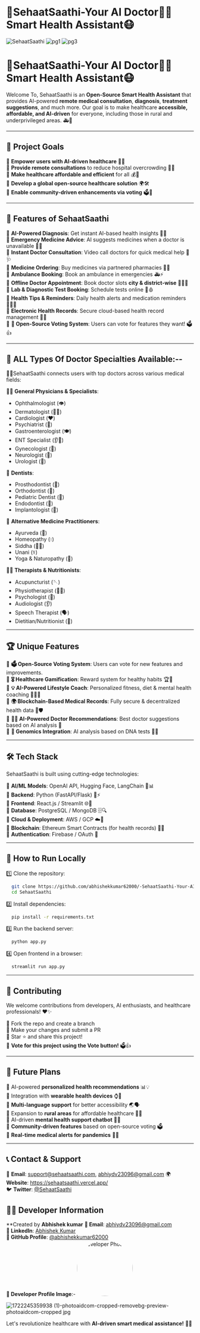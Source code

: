 # 🤖SehaatSaathi-Your AI Doctor🧑‍⚕️ Smart Health Assistant😷
![SehaatSaathi](https://github.com/user-attachments/assets/435213a4-db93-4079-a3dd-9be44676491e)
![pg1](https://github.com/user-attachments/assets/ed4b38a8-9c3d-4885-97b2-46d3d5f47a45)
![pg3](https://github.com/user-attachments/assets/0122a504-6b28-4b9e-a16e-a9a2c5ec60c1)

# 🤖SehaatSaathi-Your AI Doctor🧑‍⚕️ Smart Health Assistant😷
Welcome To,
SehaatSaathi is an **Open-Source Smart Health Assistant** that provides AI-powered **remote medical consultation**, **diagnosis**, **treatment suggestions**, and much more. Our goal is to make healthcare **accessible, affordable, and AI-driven** for everyone, including those in rural and underprivileged areas. 🚑🏡

---

## 🎯 Project Goals

🔹 **Empower users with AI-driven healthcare** 🧠💉  
🔹 **Provide remote consultations** to reduce hospital overcrowding 🏥📲  
🔹 **Make healthcare affordable and efficient** for all 💰💊  
🔹 **Develop a global open-source healthcare solution** 🌍🛠️  
🔹 **Enable community-driven enhancements via voting** 🗳️🚀  

---

## 🌟 Features of SehaatSaathi

🔹 **AI-Powered Diagnosis**: Get instant AI-based health insights 🏥🤖  
🔹 **Emergency Medicine Advice**: AI suggests medicines when a doctor is unavailable 🚨💊  
🔹 **Instant Doctor Consultation**: Video call doctors for quick medical help 🎥🩺  
🔹 **Medicine Ordering**: Buy medicines via partnered pharmacies 💊🛒  
🔹 **Ambulance Booking**: Book an ambulance in emergencies 🚑⚡  
🔹 **Offline Doctor Appointment**: Book doctor slots **city & district-wise** 📅👨‍⚕️  
🔹 **Lab & Diagnostic Test Booking**: Schedule tests online 🧪🩸  
🔹 **Health Tips & Reminders**: Daily health alerts and medication reminders 🏋️‍♂️📅  
🔹 **Electronic Health Records**: Secure cloud-based health record management 📂🔐  
🔹 **🚀 Open-Source Voting System**: Users can vote for features they want! 🗳️👍  

---

## 🏥 ALL Types Of Doctor Specialties Available:--

🤷‍♂️SehaatSaathi connects users with top doctors across various medical fields:

👨‍⚕️ **General Physicians & Specialists**:
   - Ophthalmologist (👁️)
   - Dermatologist (💆‍♂️)
   - Cardiologist (❤️)
   - Psychiatrist (🧠)
   - Gastroenterologist (🍽️)
   - ENT Specialist (👂👃)
   - Gynecologist (🤰)
   - Neurologist (🧠)
   - Urologist (🚻)

🦷 **Dentists**:
   - Prosthodontist (🦷)
   - Orthodontist (🦷)
   - Pediatric Dentist (👶)
   - Endodontist (🔬)
   - Implantologist (🦷)

🌿 **Alternative Medicine Practitioners**:
   - Ayurveda (🌿)
   - Homeopathy (💧)
   - Siddha (🧘‍♂️)
   - Unani (⚕️)
   - Yoga & Naturopathy (🧘)

💆‍♀️ **Therapists & Nutritionists**:
   - Acupuncturist (🪡)
   - Physiotherapist (🏋️‍♂️)
   - Psychologist (🧠)
   - Audiologist (👂)
   - Speech Therapist (🗣️)
   - Dietitian/Nutritionist (🥗)

---

## 🏆 Unique Features

🔹 **🗳️ Open-Source Voting System**: Users can vote for new features and improvements.  
🔹 **🎖️ Healthcare Gamification**: Reward system for healthy habits 🏆🎉  
🔹 **💡 AI-Powered Lifestyle Coach**: Personalized fitness, diet & mental health coaching 🧘‍♂️🍏  
🔹 **🌍 Blockchain-Based Medical Records**: Fully secure & decentralized health data 🔗🛡️  
🔹 **👨‍⚕️ AI-Powered Doctor Recommendations**: Best doctor suggestions based on AI analysis 🤖  
🔹 **🧬 Genomics Integration**: AI analysis based on DNA tests 🧪🧬  

---

## 🛠️ Tech Stack

SehaatSaathi is built using cutting-edge technologies:

🔹 **AI/ML Models**: OpenAI API, Hugging Face, LangChain 🤖📊  
🔹 **Backend**: Python (FastAPI/Flask) 🐍⚡  
🔹 **Frontend**: React.js / Streamlit 🌐🎨  
🔹 **Database**: PostgreSQL / MongoDB 🗄️🔍  
🔹 **Cloud & Deployment**: AWS / GCP ☁️🚀  
🔹 **Blockchain**: Ethereum Smart Contracts (for health records) 🔗💾  
🔹 **Authentication**: Firebase / OAuth 🔑  

---

## 🚀 How to Run Locally

1️⃣ Clone the repository:
```bash
  git clone https://github.com/abhishekkumar62000/-SehaatSaathi-Your-AI-Doctor-Smart-Health-Assistant-.git
  cd SehaatSaathi
```

2️⃣ Install dependencies:
```bash
  pip install -r requirements.txt
```

3️⃣ Run the backend server:
```bash
  python app.py
```

4️⃣ Open frontend in a browser:
```bash
  streamlit run app.py
```

---

## 🤝 Contributing

We welcome contributions from developers, AI enthusiasts, and healthcare professionals! ❤️✨

🔹 Fork the repo and create a branch  
🔹 Make your changes and submit a PR  
🔹 Star ⭐ and share this project!  
🔹 **Vote for this project using the Vote button!** 🗳️👍  

---

## 🎯 Future Plans

🔹 AI-powered **personalized health recommendations** 📊💡  
🔹 Integration with **wearable health devices** ⌚💓  
🔹 **Multi-language support** for better accessibility 🌏🗣️  
🔹 Expansion to **rural areas** for affordable healthcare 🚜🏥  
🔹 AI-driven **mental health support chatbot** 🤖🧠  
🔹 **Community-driven features** based on open-source voting 🗳️  
🔹 **Real-time medical alerts for pandemics** 🚨🦠  

---

## 📞 Contact & Support

📧 **Email**: support@sehaatsaathi.com, abhiydv23096@gmail.com
🌍 **Website**: https://sehaatsaathi.vercel.app/  
🐦 **Twitter**: [@SehaatSaathi](https://twitter.com/SehaatSaathi)   


## 👨‍💻 Developer Information
**Created by **Abhishek kumar** 
**📧 Email**: [abhiydv23096@gmail.com](mailto:abhiydv23096@gmail.com)  
**🔗 LinkedIn**: [Abhishek Kumar](https://www.linkedin.com/in/abhishek-kumar-70a69829a/)  
**🐙 GitHub Profile**: [@abhishekkumar62000](https://github.com/abhishekkumar62000)  
**📸 Developer Profile Image**:- <img src="![1722245359938 (1)-photoaidcom-cropped-removebg-preview-photoaidcom-cropped jpg](https://github.com/user-attachments/assets/31ddd1bd-ccd9-46a4-921b-139d381f6f01)" width="150" height="150" style="border-radius: 50%;" alt="Developer Photo">

![1722245359938 (1)-photoaidcom-cropped-removebg-preview-photoaidcom-cropped jpg](https://github.com/user-attachments/assets/31ddd1bd-ccd9-46a4-921b-139d381f6f01)


Let's revolutionize healthcare with **AI-driven smart medical assistance!** 🚀💙

